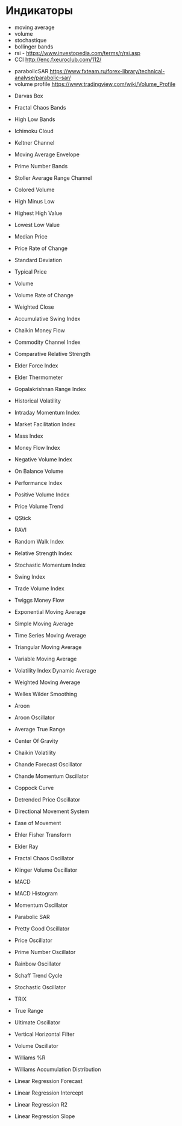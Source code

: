 # Индикаторы

- moving average
- volume
- stochastique
- bollinger bands
- rsi - https://www.investopedia.com/terms/r/rsi.asp
- CCI http://enc.fxeuroclub.com/112/
* parabolicSAR https://www.fxteam.ru/forex-library/technical-analyse/parabolic-sar/
* volume profile https://www.tradingview.com/wiki/Volume_Profile

- Darvas Box
* Fractal Chaos Bands
* High Low Bands
* Ichimoku Cloud
* Keltner Channel
* Moving Average Envelope
* Prime Number Bands
* Stoller Average Range Channel

* Colored Volume
* High Minus Low
* Highest High Value
* Lowest Low Value
* Median Price
* Price Rate of Change
* Standard Deviation
* Typical Price
* Volume
* Volume Rate of Change
* Weighted Close

* Accumulative Swing Index
* Chaikin Money Flow
* Commodity Channel Index
* Comparative Relative Strength
* Elder Force Index
* Elder Thermometer
* Gopalakrishnan Range Index
* Historical Volatility
* Intraday Momentum Index
* Market Facilitation Index
* Mass Index
* Money Flow Index
* Negative Volume Index
* On Balance Volume
* Performance Index
* Positive Volume Index
* Price Volume Trend
* QStick
* RAVI
* Random Walk Index
* Relative Strength Index
* Stochastic Momentum Index
* Swing Index
* Trade Volume Index
* Twiggs Money Flow

* Exponential Moving Average
* Simple Moving Average
* Time Series Moving Average
* Triangular Moving Average
* Variable Moving Average
* Volatility Index Dynamic Average
* Weighted Moving Average
* Welles Wilder Smoothing

* Aroon
* Aroon Oscillator
* Average True Range
* Center Of Gravity
* Chaikin Volatility
* Chande Forecast Oscillator
* Chande Momentum Oscillator
* Coppock Curve
* Detrended Price Oscillator
* Directional Movement System
* Ease of Movement
* Ehler Fisher Transform
* Elder Ray
* Fractal Chaos Oscillator
* Klinger Volume Oscillator
* MACD
* MACD Histogram
* Momentum Oscillator
* Parabolic SAR
* Pretty Good Oscillator
* Price Oscillator
* Prime Number Oscillator
* Rainbow Oscillator
* Schaff Trend Cycle
* Stochastic Oscillator
* TRIX
* True Range
* Ultimate Oscillator
* Vertical Horizontal Filter
* Volume Oscillator
* Williams %R
* Williams Accumulation Distribution

* Linear Regression Forecast
* Linear Regression Intercept
* Linear Regression R2
* Linear Regression Slope
